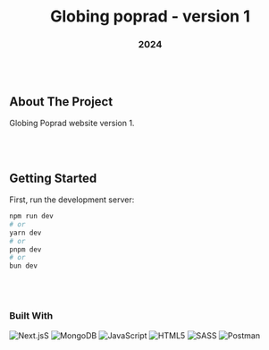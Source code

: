 
<h1 align="center">Globing poprad - version 1</h1>
<h3 align="center">2024</h3>

<br></br>

## About The Project
<p>Globing Poprad website version 1.</p>

<br></br>

## Getting Started

First, run the development server:

```bash
npm run dev
# or
yarn dev
# or
pnpm dev
# or
bun dev
```

<br></br>

### Built With

![Next.jsS](https://img.shields.io/badge/next.js-333333?style=for-the-badge&logo=next.js&logoColor=white)
![MongoDB](https://img.shields.io/badge/MongoDB-%234ea94b.svg?style=for-the-badge&logo=mongodb&logoColor=white)
![JavaScript](https://img.shields.io/badge/javascript-%23323330.svg?style=for-the-badge&logo=javascript&logoColor=%23F7DF1E)
![HTML5](https://img.shields.io/badge/html5-%23E34F26.svg?style=for-the-badge&logo=html5&logoColor=white)
![SASS](https://img.shields.io/badge/sass-ff39b3.svg?style=for-the-badge&logo=sass&logoColor=white)
![Postman](https://img.shields.io/badge/postman-FF6C03?style=for-the-badge&logo=postman&logoColor=white)

